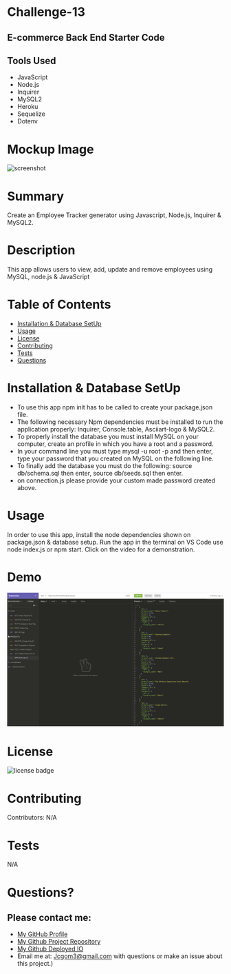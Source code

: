 # Challenge-13
## E-commerce Back End Starter Code




## Tools Used

* JavaScript
* Node.js
* Inquirer
* MySQL2
* Heroku
* Sequelize
* Dotenv



# Mockup Image
![screenshot](/assets/images/EmployeeTrackerMockUp.png)


# Summary
Create an Employee Tracker generator using Javascript, Node.js, Inquirer & MySQL2.


# Description
This app allows users to view, add, update and remove employees using MySQL, node.js & JavaScript

# Table of Contents 
* [Installation & Database SetUp](#Installation)
* [Usage](#usage)
* [License](#license)
* [Contributing](#contributing)
* [Tests](#tests)
* [Questions](#questions)

# Installation & Database SetUp
* To use this app npm init has to be called to create your package.json file.
* The following necessary Npm dependencies must be installed to run the application properly: Inquirer, Console.table, Asciiart-logo & MySQL2.
* To properly install the database you must install MySQL on your computer, create an profile in which you have a root and a password.
* In your command line you must type mysql -u root -p and then enter, type your password that you created on MySQL on the following line.
* To finally add the database you must do the following: source db/schema.sql then enter, source db/seeds.sql then enter.
* on connection.js please provide your custom made password created above.



# Usage
In order to use this app, install the node dependencies shown on package.json & database setup. Run the app in the terminal on VS Code use node index.js or npm start. Click on the video for a demonstration. 

# Demo
[![Demo-Video](/assets/images/DemoVideo.png)](https://drive.google.com/file/d/1xku3czx9ohAm6mjLjGFPXLY2dKMa7Hy6/view)

# License
![license badge](https://img.shields.io/badge/license-MIT-brightgreen)

# Contributing
​Contributors: N/A

# Tests
N/A

# Questions?
## Please contact me:
  * [My GitHub Profile](https://github.com/jcgom3)
  * [My Github Project Repository](https://github.com/jcgom3/Challenge-13-e-commerce)
  * [My Github Deployed IO](https://jcgom3.github.io/Challenge-13-e-commerce)
  * Email me at: [Jcgom3@gmail.com](mailto:Jcgom3@gmail.com) with questions or make an issue about this project.)